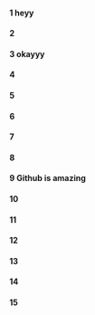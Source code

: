 #### 1 heyy 
#### 2
#### 3 okayyy 
#### 4
#### 5
#### 6
#### 7
#### 8
#### 9 Github is amazing
#### 10
#### 11
#### 12
#### 13
#### 14
#### 15